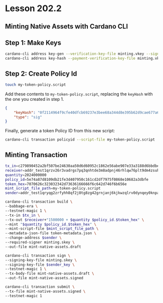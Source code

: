# Lesson 202.2
## Minting Native Assets with Cardano CLI

## Step 1: Make Keys
```bash
cardano-cli address key-gen --verification-key-file minting.vkey --signing-key-file minting.skey
cardano-cli address key-hash --payment-verification-key-file minting.vkey
```

## Step 2: Create Policy Id
```bash
touch my-token-policy.script
```

Add these contents to `my-token-policy.script`, replacing the `keyHash` with the one you created in step 1.
```json
{
    "keyHash": "0f2114964f9cfe40dfcb69237e3bee68a344d8e395b62d9cae677a6d",
    "type": "sig"
}
```

Finally, generate a token Policy ID from this new script:
```bash
cardano-cli transaction policyid --script-file my-token-policy.script
```


## Minting Transaction
```bash
tx_in=c279890452a2bf507be24630aa50d6d60952c1862e56abe907e33a3188d6bbdb#0
receiver=addr_test1qrzv26r3vadrgs7pq3qnhtde3m8adpnj46rhlqw76plt9dm4zsuhgkmr7qez5qj58jk6gkq8pgz0npcv33qvc7zresas9c3z8l
quantity=2024000000
policy_id=5e74a87d8109db21fe3d407950c161cd2df7975f0868e10682a3dbfe
token_hex=7070626c323032342d73636166666f6c642d746f6b656e
mint_script_file_path=my-token-policy.script
sender=addr_test1qryqg2zrfyhh8qf2j8tg8zg42grnjanj6kjkwzqlrv0dynqey0knpanmr7ef6k2eagl2j4qdukh7r8zke92p56ah0crquj2ugx

cardano-cli transaction build \
--babbage-era \
--testnet-magic 1 \
--tx-in $tx_in \
--tx-out $receiver+"1500000 + $quantity $policy_id.$token_hex" \
--mint "$quantity $policy_id.$token_hex" \
--mint-script-file $mint_script_file_path \
--metadata-json-file token-metadata.json \
--change-address $sender \
--required-signer minting.skey \
--out-file mint-native-assets.draft

cardano-cli transaction sign \
--signing-key-file minting.skey \
--signing-key-file $sender_key \
--testnet-magic 1 \
--tx-body-file mint-native-assets.draft \
--out-file mint-native-assets.signed

cardano-cli transaction submit \
--tx-file mint-native-assets.signed \
--testnet-magic 1
```